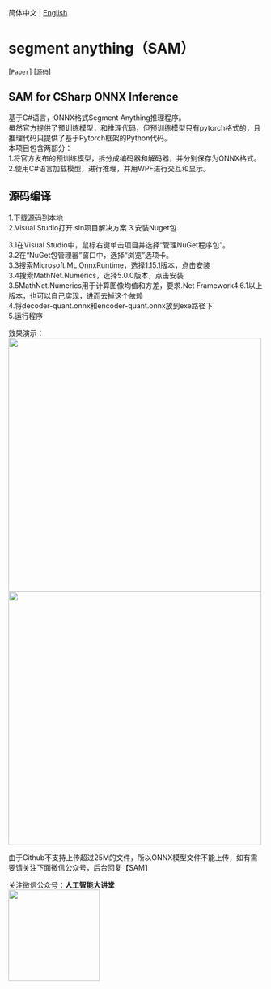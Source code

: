简体中文 | [English](README_EN.md)

# segment anything（SAM）
[[`Paper`](https://ai.facebook.com/research/publications/segment-anything/)] [[`源码`](https://github.com/facebookresearch/segment-anything/)]  


 ## SAM for CSharp ONNX Inference</h2>  
基于C#语言，ONNX格式Segment Anything推理程序。  
虽然官方提供了预训练模型，和推理代码，但预训练模型只有pytorch格式的，且推理代码只提供了基于Pytorch框架的Python代码。  
本项目包含两部分：  
1.将官方发布的预训练模型，拆分成编码器和解码器，并分别保存为ONNX格式。  
2.使用C#语言加载模型，进行推理，并用WPF进行交互和显示。  

 ## 源码编译</h2>  
 1.下载源码到本地  
 2.Visual Studio打开.sln项目解决方案
 3.安装Nuget包  
 
  3.1在Visual Studio中，鼠标右键单击项目并选择“管理NuGet程序包”。  
  3.2在“NuGet包管理器”窗口中，选择“浏览”选项卡。  
  3.3搜索Microsoft.ML.OnnxRuntime，选择1.15.1版本，点击安装  
  3.4搜索MathNet.Numerics，选择5.0.0版本，点击安装  
  3.5MathNet.Numerics用于计算图像均值和方差，要求.Net Framework4.6.1以上版本，也可以自己实现，进而去掉这个依赖  
 4.将decoder-quant.onnx和encoder-quant.onnx放到exe路径下  
 5.运行程序

 效果演示：   
<img width="500" src="https://user-images.githubusercontent.com/18625471/256461679-0a357c01-3a7d-41cd-9a83-411fca9a8787.jpg">   
<img width="500" src="https://user-images.githubusercontent.com/18625471/256462253-302bc6fb-f18e-4abc-ae69-5eacc3968a34.jpg">  

由于Github不支持上传超过25M的文件，所以ONNX模型文件不能上传，如有需要请关注下面微信公众号，后台回复【SAM】  

关注微信公众号：**人工智能大讲堂**    
<img width="180" src="https://user-images.githubusercontent.com/18625471/228743333-77abe467-2385-476d-86a2-e232c6482291.jpg">  
